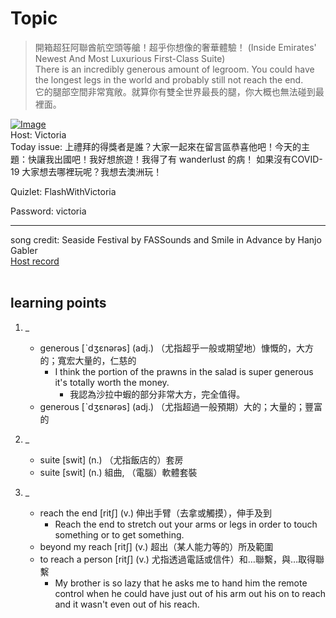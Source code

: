 # Topic

> 開箱超狂阿聯酋航空頭等艙！超乎你想像的奢華體驗！ (Inside Emirates' Newest And Most Luxurious First-Class Suite) <br>
> There is an incredibly generous amount of legroom. You could have the longest legs in the world and probably still not reach the end. <br>
> 它的腿部空間非常寬敞。就算你有雙全世界最長的腿，你大概也無法碰到最裡面。 <br>

[![Image](https://cdn.voicetube.com/assets/thumbnails/1_7rYbMeVQc.jpg)](https://www.youtube.com/embed/1_7rYbMeVQc?rel=0&showinfo=0&cc_load_policy=0&controls=1&autoplay=1&iv_load_policy=3&playsinline=1&wmode=transparent&start=139&end=148&enablejsapi=1&origin=https://tw.voicetube.com&widgetid=1)<br>
Host: Victoria 
<br>Today issue: 上禮拜的得獎者是誰？大家一起來在留言區恭喜他吧！今天的主題：快讓我出國吧！我好想旅遊！我得了有 wanderlust 的病！ 如果沒有COVID-19 大家想去哪裡玩呢？我想去澳洲玩！



Quizlet: FlashWithVictoria

Password: victoria



-----

song credit: Seaside Festival by FASSounds and Smile in Advance by Hanjo Gabler
<br>
[Host record](https://cdn.voicetube.com/tmp/everyday_records/victoria_vt_19881/4122.mp3)
<br><br>
## learning points
1. _
	* generous [ˋdʒɛnərəs] (adj.) （尤指超乎一般或期望地）慷慨的，大方的；寬宏大量的，仁慈的
		- I think the portion of the prawns in the salad is super generous it's totally worth the money.
			+ 我認為沙拉中蝦的部分非常大方，完全值得。
	* generous [ˋdʒɛnərəs] (adj.) （尤指超過一般預期）大的；大量的；豐富的

2. _
	* suite [swit] (n.) （尤指飯店的）套房
	* suite [swit] (n.) 組曲, （電腦）軟體套裝
	
3. _
	* reach the end [ritʃ] (v.) 伸出手臂（去拿或觸摸），伸手及到
		- Reach the end to stretch out your arms or legs in order to touch something or to get something.
	* beyond my reach [ritʃ] (v.) 超出（某人能力等的）所及範圍
	* to reach a person [ritʃ] (v.) 尤指透過電話或信件）和…聯繫，與…取得聯繫
		- My brother is so lazy that he asks me to hand him the remote control when he could have just out of his arm out his on to reach and it wasn't even out of his reach.

